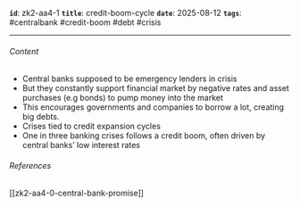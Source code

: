 **`id`**: zk2-aa4-1
**`title`**: credit-boom-cycle
**`date`**: 2025-08-12
**`tags`**: #centralbank #credit-boom #debt #crisis

---

###### Content

-   Central banks supposed to be emergency lenders in crisis
-   But they constantly support financial market by negative rates and asset purchases (e.g bonds) to pump money into the market
-   This encourages governments and companies to borrow a lot, creating big debts.
-   Crises tied to credit expansion cycles
-   One in three banking crises follows a credit boom, often driven by central banks’ low interest rates

###### References

[[zk2-aa4-0-central-bank-promise]]
